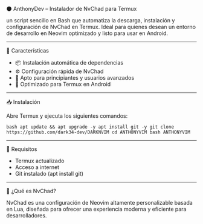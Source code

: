 🌑 AnthonyDev – Instalador de NvChad para Termux

un script sencillo en Bash que automatiza la descarga, instalación y configuración de NvChad en Termux. Ideal para quienes desean un entorno de desarrollo en Neovim optimizado y listo para usar en Android.

---

🚀 Características

- 📦 Instalación automática de dependencias
- ⚙️ Configuración rápida de NvChad
- 🧠 Apto para principiantes y usuarios avanzados
- 📱 Optimizado para Termux en Android

---

📥 Instalación

Abre Termux y ejecuta los siguientes comandos:

`bash
apt update && apt upgrade -y
apt install git -y
git clone https://github.com/dark34-dev/DARKNVIM
cd ANTHONYVIM
bash ANTHONYVIM
`

---

📌 Requisitos

- Termux actualizado
- Acceso a internet
- Git instalado (apt install git)

---

🧠 ¿Qué es NvChad?

NvChad es una configuración de Neovim altamente personalizable basada en Lua, diseñada para ofrecer una experiencia moderna y eficiente para desarrolladores.
